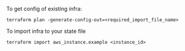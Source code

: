 To get config of existing infra:
```
terraform plan -generate-config-out=<required_import_file_name>
```

To import infra to your state file
```
terraform import aws_instance.example <instance_id>
```

